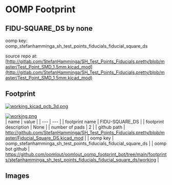 # OOMP Footprint  
## FIDU-SQUARE_DS  by none  
  
oomp key: oomp_stefanhamminga_sh_test_points_fiducials_fiducial_square_ds  
  
source repo at: [http://gitlab.com/StefanHamminga/SH_Test_Points_Fiducials.pretty/blob/master/Test_Point_SMD_1.5mm.kicad_mod](http://gitlab.com/StefanHamminga/SH_Test_Points_Fiducials.pretty/blob/master/Test_Point_SMD_1.5mm.kicad_mod)  
## Footprint  
  
[![working_kicad_pcb_3d.png](working_kicad_pcb_3d_600.png)](working_kicad_pcb_3d.png)  
  
[![working.png](working_600.png)](working.png)  
| name | value | 
| --- | --- | 
| footprint name | FIDU-SQUARE_DS | 
| footprint description | None | 
| number of pads | 2 | 
| github path | http://github.com/StefanHamminga/SH_Test_Points_Fiducials.pretty/blob/master/Fiducial_Square_DS.kicad_mod | 
| oomp key | oomp_stefanhamminga_sh_test_points_fiducials_fiducial_square_ds | 
| oomp bot github | https://github.com/oomlout/oomlout_oomp_footprint_bot/tree/main/footprints/stefanhamminga_sh_test_points_fiducials_fiducial_square_ds/working | 
## Images  
